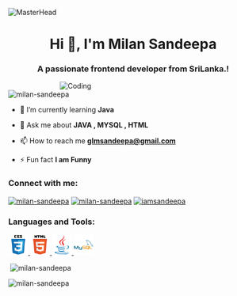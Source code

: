![MasterHead](https://cdn.kibrispdr.org/data/1760/digital-marketing-animated-gif-13.gif)

<h1 align="center">Hi 👋, I'm Milan Sandeepa</h1>
<h3 align="center">A passionate frontend developer from SriLanka.!</h3>

<img align="right" alt="Coding" width="400" src="https://cdn.dribbble.com/users/1162077/screenshots/3848914/programmer.gif">

<p align="left"> <img src="https://komarev.com/ghpvc/?username=milan-sandeepa&label=Profile%20views&color=0e75b6&style=flat" alt="milan-sandeepa" /> </p>

- 🌱 I’m currently learning **Java**

- 💬 Ask me about **JAVA , MYSQL , HTML**

- 📫 How to reach me **glmsandeepa@gmail.com**

- ⚡ Fun fact **I am Funny**

<h3 align="left">Connect with me:</h3>
<p align="left">
<a href="https://www.linkedin.com/in/milan-sandeepa-421671170/" target="blank"><img align="center" src="https://raw.githubusercontent.com/rahuldkjain/github-profile-readme-generator/master/src/images/icons/Social/linked-in-alt.svg" alt="milan-sandeepa" height="30" width="40" /></a>
<a href="https://fb.com/milan-sandeepa" target="blank"><img align="center" src="https://raw.githubusercontent.com/rahuldkjain/github-profile-readme-generator/master/src/images/icons/Social/facebook.svg" alt="milan-sandeepa" height="30" width="40" /></a>
<a href="https://instagram.com/iamsandeepa" target="blank"><img align="center" src="https://raw.githubusercontent.com/rahuldkjain/github-profile-readme-generator/master/src/images/icons/Social/instagram.svg" alt="iamsandeepa" height="30" width="40" /></a>
</p>

<h3 align="left">Languages and Tools:</h3>
<p align="left"> <a href="https://www.w3schools.com/css/" target="_blank" rel="noreferrer"> <img src="https://raw.githubusercontent.com/devicons/devicon/master/icons/css3/css3-original-wordmark.svg" alt="css3" width="40" height="40"/> </a> <a href="https://www.w3.org/html/" target="_blank" rel="noreferrer"> <img src="https://raw.githubusercontent.com/devicons/devicon/master/icons/html5/html5-original-wordmark.svg" alt="html5" width="40" height="40"/> </a> <a href="https://www.java.com" target="_blank" rel="noreferrer"> <img src="https://raw.githubusercontent.com/devicons/devicon/master/icons/java/java-original.svg" alt="java" width="40" height="40"/> </a> <a href="https://www.mysql.com/" target="_blank" rel="noreferrer"> <img src="https://raw.githubusercontent.com/devicons/devicon/master/icons/mysql/mysql-original-wordmark.svg" alt="mysql" width="40" height="40"/> </a> </p>

<p>&nbsp;<img align="center" src="https://github-readme-stats.vercel.app/api?username=milan-sandeepa&show_icons=true&locale=en" alt="milan-sandeepa" /></p>

<p><img align="left" src="https://github-readme-stats.vercel.app/api/top-langs?username=milan-sandeepa&show_icons=true&locale=en&layout=compact" alt="milan-sandeepa" /></p>

